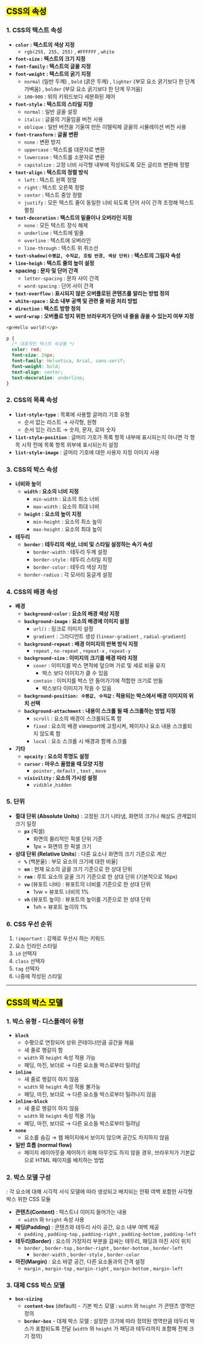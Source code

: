 ## <mark color="#fbc956">CSS의 속성</mark>

### 1. CSS의 텍스트 속성

- **`color` : 텍스트의 색상 지정**
  - `rgb(255, 255, 255)` , `#FFFFFF` , `white`
- **`font-size` : 텍스트의 크기 지정**
- **`font-family` : 텍스트의 글꼴 지정**
- **`font-weight` : 텍스트의 굵기 지정**
  - `normal` (일반 두께) , `bold` (굵은 두께) , `lighter` (부모 요소 굵기보다 한 단계 가벼움) , `bolder` (부모 요소 굵기보다 한 단계 무거움)
  - `100`-`900` : 위의 키워드보다 세분화된 제어
- **`font-style` : 텍스트의 스타일 지정**
  - `normal` : 일반 글꼴 설정
  - `italic` : 글꼴의 기울임꼴 버전 사용
  - `oblique` : 일반 버전을 기울여 만든 이탤릭체 글꼴의 시뮬레이션 버전 사용
- **`font-transform` : 글꼴 변환**
  - `none` : 변환 방지
  - `uppercase` : 텍스트를 대문자로 변환
  - `lowercase` : 텍스트를 소문자로 변환
  - `capitalize` : 고정 너비 사각형 내부에 작성되도록 모든 글리프 변환해 정렬
- **`text-align` : 텍스트의 정렬 방식**
  - `left` : 텍스트 왼쪽 정렬
  - `right` : 텍스트 오른쪽 정렬
  - `center` : 텍스트 중앙 정렬
  - `justify` : 모든 텍스트 줄이 동일한 너비 되도록 단어 사이 간격 조정해 텍스트 펼침
- **`text-decoration` : 텍스트의 밑줄이나 오버라인 지정**
  - `none` : 모든 텍스트 장식 해제
  - `underline` : 텍스트에 밑줄
  - `overline` : 텍스트에 오버라인
  - `line-through` : 텍스트 위 취소선
- **`text-shadow(수평값, 수직값, 흐림 반경, 색상 단위)` : 텍스트의 그림자 속성**
- **`line-heigh` : 텍스트 줄의 높이 설정**
- **spacing : 문자 및 단어 간격**
  - `letter-spacing` : 문자 사이 간격
  - `word-spacing` : 단어 사이 간격
- **`text-overflow` : 표시되지 않은 오버플로된 콘텐츠를 알리는 방법 정의**
- **`white-space` : 요소 내부 공백 및 관련 줄 바꿈 처리 방법**
- **`direction` : 텍스트 방향 정의**
- **`word-wrap` : 오버플로 방지 위한 브라우저가 단어 내 줄을 끊을 수 있는지 여부 지정**

```html
<p>Hello world!</p>
```

```css
p {
  /* 대표적인 텍스트 속성들 */
  color: red;
  font-size: 24px;
  font-family: Helvetica, Arial, sans-serif;
  font-weight: bold;
  text-align: center;
  text-decoration: underline;
}
```

### 2. CSS의 목록 속성

- **`list-style-type`** : 목록에 사용할 글머리 기호 유형
  - 순서 없는 리스트 → 사각형, 원형
  - 순서 있는 리스트 → 숫자, 문자, 로마 숫자
- **`list-style-position`** : 글머리 기호가 목록 항목 내부에 표시되는지 아니면 각 항목 시작 전에 목록 항목 외부에 표시되는지 설정
- **`list-style-image`** : 글머리 기호에 대한 사용자 지정 이미지 사용

### 3. CSS의 박스 속성

- **너비와 높이**
  - **`width` : 요소의 너비 지정**
    - `min-width` : 요소의 최소 너비
    - `max-width` : 요소의 최대 너비
  - **`height` : 요소의 높이 지정**
    - `min-height` : 요소의 최소 높이
    - `max-height` : 요소의 최대 높이
- **테두리**
  - **`border` : 테두리의 색상, 너비 및 스타일 설정하는 속기 속성**
    - `border-width` : 테두리 두께 설정
    - `border-style` : 테두리 스타일 지정
    - `border-color` : 테두리 색상 지정
  - `border-radius` : 각 모서리 둥글게 설정

### 4. CSS의 배경 속성

- **배경**
  - **`background-color` : 요소의 배경 색상 지정**
  - **`background-image` : 요소의 배경에 이미지 설정**
    - `url()` : 링크로 이미지 설정
    - `gradient` : 그라디언트 생성 (`linear-gradient` , `radial-gradient`)
  - **`background-repeat` : 배경 이미지의 반복 방식 지정**
    - `repeat` , `no-repeat` , `repeat-x` , `repeat-y`
  - **`background-size` : 이미지의 크기를 배경 따라 지정**
    - `cover` : 이미지를 박스 면적에 덮으며 가로 및 세로 비율 유지
      - 박스 보다 이미지가 클 수 있음
    - `contain` : 이미지를 박스 안 들어가기에 적합한 크기로 만듦
      - 박스보다 이미지가 작을 수 있음
  - **`background-position: 수평값, 수직값` : 적용되는 박스에서 배경 이미지의 위치 선택**
  - **`background-attachment` : 내용이 스크롤 될 때 스크롤하는 방법 지정**
    - `scroll` : 요소의 배경이 스크롤되도록 함
    - `fixed` : 요소의 배경 viewport에 고정시켜, 페이지나 요소 내용 스크롤되지 않도록 함
    - `local` : 요소 스크롤 시 배경과 함께 스크롤
- **기타**
  - **`opcaity` : 요소의 투명도 설정**
  - **`cursor` : 마우스 올렸을 때 모양 지정**
    - `pointer` , `default` , `text` , `move`
  - **`visivility` : 요소의 가시성 설정**
    - `vidible` ,`hidden`

### 5. 단**위**

- **절대 단위 (Absolute Units)**
  : 고정된 크기 나타냄, 화면의 크기나 해상도 관계없이 크기 일정
  - **`px`** (픽셀)
    - 화면의 물리적인 픽셀 단위 기준
    - 1px = 화면의 한 픽셀 크기
- **상대 단위 (Relative Units**)
  : 다른 요소나 화면의 크기 기준으로 계산
  - **`%`** (백분율) : 부모 요소의 크기에 대한 비율]
  - **`em`** : 현재 요소의 글꼴 크기 기준으로 한 상대 단위
  - **`rem`** : 루트 요소의 글꼴 크기 기준으로 한 상대 단위 (기본적으로 16px)
  - **`vw`** (뷰포트 너비) : 뷰포트의 너비를 기준으로 한 상대 단위
    - 1vw = 뷰포트 너비의 1%
  - **`vh`** (뷰포트 높이) : 뷰포트의 높이를 기준으로 한 상대 단위
    - 1vh = 뷰포트 높이의 1%

### 6. CSS 우선 순위

1. `!important` : 강제로 우선시 하는 키워드
2. 요소 인라인 스타일
3. `id` 선택자
4. `class` 선택자
5. `tag` 선택자
6. 나중에 작성된 스타일

---

## <mark color="#fbc956">CSS의 박스 모델</mark>

### 1. 박스 유형 - 디스플레이 유형

- **`block`**
  - 수평으로 연장되어 상위 콘테이너만큼 공간을 채움
  - 새 줄로 행갈이 함
  - `width` 와 `height` 속성 적용 가능
  - 패딩, 마진, 보더로 → 다른 요소들 박스로부터 밀려남
- **`inline`**
  - 새 줄로 행갈이 하지 않음
  - `width` 와 `height` 속성 적용 불가능
  - 패딩, 마진, 보더로 → 다른 요소들 박스로부터 밀려나지 않음
- **`inline-block`**
  - 새 줄로 행갈이 하지 않음
  - `width` 와 `height` 속성 적용 가능
  - 패딩, 마진, 보더로 → 다른 요소들 박스로부터 밀려남
- **`none`**
  - 요소를 숨김 → 웹 페이지에서 보이지 않으며 공간도 차지하지 않음
- **일반 흐름 (normal flow)**
  - 페이지 레이아웃을 제어하기 위해 아무것도 하지 않을 경우, 브라우저가 기본값으로 HTML 페이지를 배치하는 방법

### 2. 박스 모델 구성

: 각 요소에 대해 시각적 서식 모델에 따라 생성되고 배치되는 안팎 여백 포함한 사각형 박스 위한 CSS 모듈

- **콘텐츠(Content)** : 텍스트나 이미지 들어가는 내용
  - `width` 와 `hright` 속성 사용
- **패딩(Padding)** : 콘텐츠와 테두리 사이 공간, 요소 내부 여백 제공
  - `padding` , `padding-top` , `padding-right` , `padding-bottom` , `padding-left`
- **테두리(Border)** : 요소의 가장자리 부분을 감싸는 테두리, 패딩과 마진 사이 위치
  - `border` , `border-top` , `border-right` , `border-bottom` , `border-left`
    - `border-width` , `border-style` , `border-color`
- **마진(Margin)** : 요소 바깥 공간, 다른 요소들과의 간격 설정
  - `margin` , `margin-top` , `margin-right` , `margin-bottom` , `margin-left`

### 3. 대체 CSS 박스 모델

- **`box-sizing`**
  - **`content-box`** (default) - 기본 박스 모델
    : `width` 와 `height` 가 콘텐츠 영역만 정의
  - **`border-box`** - 대체 박스 모델
    : 설정한 크기에 따라 정의된 영역만큼 테두리 박스가 포함되도록 전달
    (`width` 와 `height` 가 패딩과 테두리까지 포함해 전체 크기 정의)
